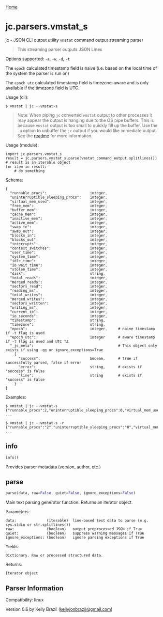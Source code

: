 [Home](https://kellyjonbrazil.github.io/jc/)

# jc.parsers.vmstat_s
jc - JSON CLI output utility `vmstat` command output streaming parser

> This streaming parser outputs JSON Lines

Options supported: `-a`, `-w`, `-d`, `-t`

The `epoch` calculated timestamp field is naive (i.e. based on the local time of the system the parser is run on)

The `epoch_utc` calculated timestamp field is timezone-aware and is only available if the timezone field is UTC.

Usage (cli):

    $ vmstat | jc --vmstat-s

> Note: When piping `jc` converted `vmstat` output to other processes it may appear the output is hanging due to the OS pipe buffers. This is because `vmstat` output is too small to quickly fill up the buffer. Use the `-u` option to unbuffer the `jc` output if you would like immediate output. See the [readme](https://github.com/kellyjonbrazil/jc/tree/master#unbuffering-output) for more information.

Usage (module):

    import jc.parsers.vmstat_s
    result = jc.parsers.vmstat_s.parse(vmstat_command_output.splitlines())    # result is an iterable object
    for item in result:
        # do something

Schema:

    {
      "runnable_procs":                    integer,
      "uninterruptible_sleeping_procs":    integer,
      "virtual_mem_used":                  integer,
      "free_mem":                          integer,
      "buffer_mem":                        integer,
      "cache_mem":                         integer,
      "inactive_mem":                      integer,
      "active_mem":                        integer,
      "swap_in":                           integer,
      "swap_out":                          integer,
      "blocks_in":                         integer,
      "blocks_out":                        integer,
      "interrupts":                        integer,
      "context_switches":                  integer,
      "user_time":                         integer,
      "system_time":                       integer,
      "idle_time":                         integer,
      "io_wait_time":                      integer,
      "stolen_time":                       integer,
      "disk":                              string,
      "total_reads":                       integer,
      "merged_reads":                      integer,
      "sectors_read":                      integer,
      "reading_ms":                        integer,
      "total_writes":                      integer,
      "merged_writes":                     integer,
      "sectors_written":                   integer,
      "writing_ms":                        integer,
      "current_io":                        integer,
      "io_seconds":                        integer,
      "timestamp":                         string,
      "timezone":                          string,
      "epoch":                             integer,     # naive timestamp if -t flag is used
      "epoch_utc":                         integer      # aware timestamp if -t flag is used and UTC TZ
      "_jc_meta":                                       # This object only exists if using -qq or ignore_exceptions=True
        {
          "success":                       booean,      # true if successfully parsed, false if error
          "error":                         string,      # exists if "success" is false
          "line":                          string       # exists if "success" is false
        }
    }

Examples:

    $ vmstat | jc --vmstat-s
    {"runnable_procs":2,"uninterruptible_sleeping_procs":0,"virtual_mem_used":0,"free_mem":2794468,"buffer_mem":2108,"cache_mem":741208,"inactive_mem":null,"active_mem":null,"swap_in":0,"swap_out":0,"blocks_in":1,"blocks_out":3,"interrupts":29,"context_switches":57,"user_time":0,"system_time":0,"idle_time":99,"io_wait_time":0,"stolen_time":0,"timestamp":null,"timezone":null}
    ...

    $ vmstat | jc --vmstat-s -r
    {"runnable_procs":"2","uninterruptible_sleeping_procs":"0","virtual_mem_used":"0","free_mem":"2794468","buffer_mem":"2108","cache_mem":"741208","inactive_mem":null,"active_mem":null,"swap_in":"0","swap_out":"0","blocks_in":"1","blocks_out":"3","interrupts":"29","context_switches":"57","user_time":"0","system_time":"0","idle_time":"99","io_wait_time":"0","stolen_time":"0","timestamp":null,"timezone":null}
    ...


## info
```python
info()
```
Provides parser metadata (version, author, etc.)

## parse
```python
parse(data, raw=False, quiet=False, ignore_exceptions=False)
```

Main text parsing generator function. Returns an iterator object.

Parameters:

    data:              (iterable)  line-based text data to parse (e.g. sys.stdin or str.splitlines())
    raw:               (boolean)   output preprocessed JSON if True
    quiet:             (boolean)   suppress warning messages if True
    ignore_exceptions: (boolean)   ignore parsing exceptions if True

Yields:

    Dictionary. Raw or processed structured data.

Returns:

    Iterator object

## Parser Information
Compatibility:  linux

Version 0.6 by Kelly Brazil (kellyjonbrazil@gmail.com)
